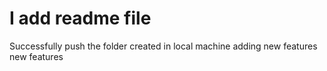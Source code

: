 # I add readme file
Successfully push the folder created in local machine
adding new features 
new features